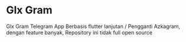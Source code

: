 # Glx Gram

Glx Gram Telegram App Berbasis flutter lanjutan / Pengganti Azkagram, dengan feature banyak, Repository ini tidak full open source
